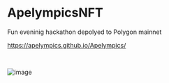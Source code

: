 # ApelympicsNFT
Fun eveninig hackathon depolyed to Polygon mainnet


https://apelympics.github.io/Apelympics/

<br>

![image](https://user-images.githubusercontent.com/47452703/153470204-96ece2db-424a-4213-bdfa-056b5fe4b020.png)
